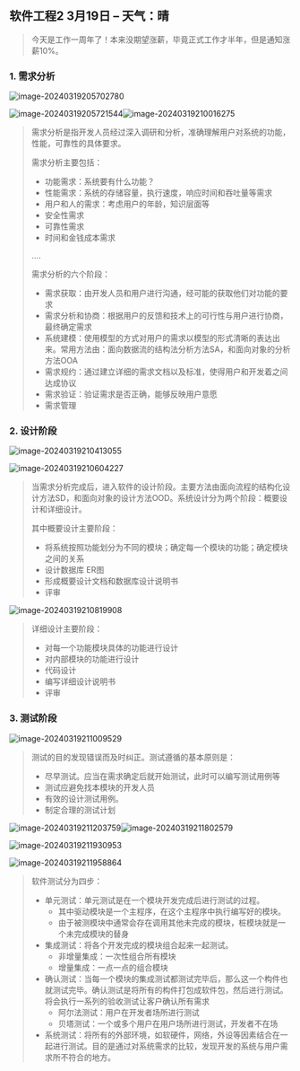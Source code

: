 ## 软件工程2 3月19日 – 天气：晴

> 今天是工作一周年了！本来没期望涨薪，毕竟正式工作才半年，但是通知涨薪10%。

### 1. 需求分析

![image-20240319205702780](https://raw.githubusercontent.com/liyuxuan7762/MyImageOSS/master/md_images/image-20240319205702780.png)

![image-20240319205721544](https://raw.githubusercontent.com/liyuxuan7762/MyImageOSS/master/md_images/image-20240319205721544.png)![image-20240319210016275](https://raw.githubusercontent.com/liyuxuan7762/MyImageOSS/master/md_images/image-20240319210016275.png)

> 需求分析是指开发人员经过深入调研和分析，准确理解用户对系统的功能，性能，可靠性的具体要求。
>
> 需求分析主要包括：
>
> * 功能需求：系统要有什么功能？
> * 性能需求：系统的存储容量，执行速度，响应时间和吞吐量等需求
> * 用户和人的需求：考虑用户的年龄，知识层面等
> * 安全性需求
> * 可靠性需求
> * 时间和金钱成本需求
>
> ....
>
> 需求分析的六个阶段：
>
> * 需求获取：由开发人员和用户进行沟通，经可能的获取他们对功能的要求
> * 需求分析和协商：根据用户的反馈和技术上的可行性与用户进行协商，最终确定需求
> * 系统建模：使用模型的方式对用户的需求以模型的形式清晰的表达出来。常用方法由：面向数据流的结构法分析方法SA，和面向对象的分析方法OOA
> * 需求规约：通过建立详细的需求文档以及标准，使得用户和开发着之间达成协议
> * 需求验证：验证需求是否正确，能够反映用户意愿
> * 需求管理

### 2. 设计阶段

![image-20240319210413055](https://raw.githubusercontent.com/liyuxuan7762/MyImageOSS/master/md_images/image-20240319210413055.png)

![image-20240319210604227](https://raw.githubusercontent.com/liyuxuan7762/MyImageOSS/master/md_images/image-20240319210604227.png)

> 当需求分析完成后，进入软件的设计阶段。主要方法由面向流程的结构化设计方法SD，和面向对象的设计方法OOD。系统设计分为两个阶段：概要设计和详细设计。
>
> 其中概要设计主要阶段：
>
> * 将系统按照功能划分为不同的模块；确定每一个模块的功能；确定模块之间的关系
> * 设计数据库 ER图
> * 形成概要设计文档和数据库设计说明书
> * 评审

![image-20240319210819908](https://raw.githubusercontent.com/liyuxuan7762/MyImageOSS/master/md_images/image-20240319210819908.png)

> 详细设计主要阶段：
>
> * 对每一个功能模块具体的功能进行设计
> * 对内部模块的功能进行设计
> * 代码设计
> * 编写详细设计说明书
> * 评审

### 3. 测试阶段

![image-20240319211009529](https://raw.githubusercontent.com/liyuxuan7762/MyImageOSS/master/md_images/image-20240319211009529.png)

> 测试的目的发现错误而及时纠正。测试遵循的基本原则是：
>
> * 尽早测试。应当在需求确定后就开始测试，此时可以编写测试用例等
> * 测试应避免找本模块的开发人员
> * 有效的设计测试用例。
> * 制定合理的测试计划

![image-20240319211203759](https://raw.githubusercontent.com/liyuxuan7762/MyImageOSS/master/md_images/image-20240319211203759.png)![image-20240319211802579](https://raw.githubusercontent.com/liyuxuan7762/MyImageOSS/master/md_images/image-20240319211802579.png)

![image-20240319211930953](https://raw.githubusercontent.com/liyuxuan7762/MyImageOSS/master/md_images/image-20240319211930953.png)

![image-20240319211958864](https://raw.githubusercontent.com/liyuxuan7762/MyImageOSS/master/md_images/image-20240319211958864.png)

> 软件测试分为四步：
>
> * 单元测试：单元测试是在一个模块开发完成后进行测试的过程。
> 	* 其中驱动模块是一个主程序，在这个主程序中执行编写好的模块。
> 	* 由于被测模块中通常会存在调用其他未完成的模块，桩模块就是一个未完成模块的替身
> * 集成测试：将各个开发完成的模块组合起来一起测试。
> 	* 非增量集成：一次性组合所有模块
> 	* 增量集成：一点一点的组合模块
> * 确认测试：当每一个模块的集成测试都测试完毕后，那么这一个构件也就测试完毕。确认测试是将所有的构件打包成软件包，然后进行测试。将会执行一系列的验收测试让客户确认所有需求
> 	* 阿尔法测试：用户在开发者场所进行测试
> 	* 贝塔测试：一个或多个用户在用户场所进行测试，开发者不在场
> * 系统测试：将所有的外部环境，如软硬件，网络，外设等因素结合在一起进行测试。目的是通过对系统需求的比较，发现开发的系统与用户需求所不符合的地方。